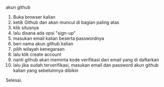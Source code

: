 akun github

1. Buka browser kalian
2. ketik Github dan akan muncul di bagian paling atas
3. klik situsnya 
4. lalu disana ada opsi "sign-up" 
5. masukan email kalian beserta passwordnya
6. beri nama akun github kalian
7. pilih wilayah kenegaraan
8. lalu klik create account
9. nanti github akan meminta kode verifikasi dari email yang di daftarkan 
10. lalu jika sudah terverifikasi, masukan email dan password akun github kalian yang sebelumnya dibikin

Selesai.
